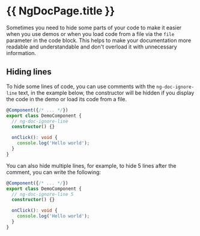 # {{ NgDocPage.title }}

Sometimes you need to hide some parts of your code to make it easier when you use demos or when
you load code from a file via the `file` parameter in the code block. This helps to make your
documentation more readable and understandable and don't overload it with unnecessary information.

## Hiding lines

To hide some lines of code, you can use comments with the `ng-doc-ignore-line` text,
in the example below, the constructor will be hidden if you display the code in the demo or
load its code from a file.

```typescript name="demo.component.ts"
@Component({/* ... */})
export class DemoComponent {
  // ng-doc-ignore-line
  constructor() {}

  onClick(): void {
    console.log('Hello world');
  }
}
```

You can also hide multiple lines, for example, to hide 5 lines after the comment, you can write
the following:

```typescript name="demo.component.ts"
@Component({/* ... */})
export class DemoComponent {
  // ng-doc-ignore-line 5
  constructor() {}

  onClick(): void {
    console.log('Hello world');
  }
}
```

